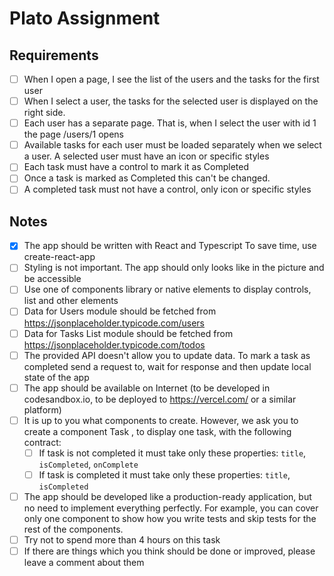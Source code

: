 # Plato Assignment

## Requirements

- [ ] When I open a page, I see the list of the users and the tasks for the first user
- [ ] When I select a user, the tasks for the selected user is displayed on the right side.
- [ ] Each user has a separate page. That is, when I select the user with id 1 the page /users/1 opens
- [ ] Available tasks for each user must be loaded separately when we select a user. A selected user must have an icon or specific styles
- [ ] Each task must have a control to mark it as Completed
- [ ] Once a task is marked as Completed this can't be changed.
- [ ] A completed task must not have a control, only icon or specific styles

## Notes

- [x] The app should be written with React and Typescript To save time, use create-reaсt-app
- [ ] Styling is not important. The app should only looks like in the picture and be accessible
- [ ] Use one of components library or native elements to display controls, list and other elements
- [ ] Data for Users module should be fetched from https://jsonplaceholder.typicode.com/users
- [ ] Data for Tasks List module should be fetched from https://jsonplaceholder.typicode.com/todos
- [ ] The provided API doesn't allow you to update data. To mark a task as completed send a request to, wait for response and then update local state of the app
- [ ] The app should be available on Internet (to be developed in codesandbox.io, to be deployed to https://vercel.com/ or a similar platform)
- [ ] It is up to you what components to create. However, we ask you to create a component Task , to display one task, with the following contract:
  - [ ] If task is not completed it must take only these properties: `title`, `isCompleted`, `onComplete`
  - [ ] If task is completed it must take only these properties: `title`, `isCompleted`
- [ ] The app should be developed like a production-ready application, but no need to implement everything perfectly. For example, you can cover only one component to show how you write tests and skip tests for the rest of the components.
- [ ] Try not to spend more than 4 hours on this task
- [ ] If there are things which you think should be done or improved, please leave a comment about them
